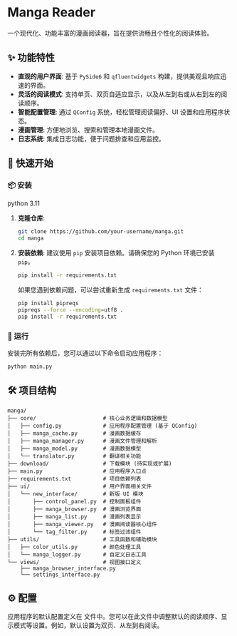 # Manga Reader

一个现代化、功能丰富的漫画阅读器，旨在提供流畅且个性化的阅读体验。

## ✨ 功能特性

- **直观的用户界面**: 基于 `PySide6` 和 `qfluentwidgets` 构建，提供美观且响应迅速的界面。
- **灵活的阅读模式**: 支持单页、双页自适应显示，以及从左到右或从右到左的阅读顺序。
- **智能配置管理**: 通过 `QConfig` 系统，轻松管理阅读偏好、UI 设置和应用程序状态。
- **漫画管理**: 方便地浏览、搜索和管理本地漫画文件。
- **日志系统**: 集成日志功能，便于问题排查和应用监控。

## 🚀 快速开始

### 📦 安装

python 3.11

1. **克隆仓库**:
   ```bash
   git clone https://github.com/your-username/manga.git
   cd manga
   ```

2. **安装依赖**:
   建议使用 `pip` 安装项目依赖。请确保您的 Python 环境已安装 `pip`。
   ```bash
   pip install -r requirements.txt
   ```
   如果您遇到依赖问题，可以尝试重新生成 `requirements.txt` 文件：
   ```bash
   pip install pipreqs
   pipreqs --force --encoding=utf8 .
   pip install -r requirements.txt
   ```

### 🏃 运行

安装完所有依赖后，您可以通过以下命令启动应用程序：

```bash
python main.py
```

## 🛠️ 项目结构

```
manga/
├── core/                     # 核心业务逻辑和数据模型
│   ├── config.py             # 应用程序配置管理 (基于 QConfig)
│   ├── manga_cache.py        # 漫画数据缓存
│   ├── manga_manager.py      # 漫画文件管理和解析
│   ├── manga_model.py        # 漫画数据模型
│   └── translator.py         # 翻译相关功能
├── download/                 # 下载模块 (待实现或扩展)
├── main.py                   # 应用程序入口点
├── requirements.txt          # 项目依赖列表
├── ui/                       # 用户界面相关文件
│   └── new_interface/        # 新版 UI 模块
│       ├── control_panel.py  # 控制面板组件
│       ├── manga_browser.py  # 漫画浏览界面
│       ├── manga_list.py     # 漫画列表显示
│       ├── manga_viewer.py   # 漫画阅读器核心组件
│       └── tag_filter.py     # 标签过滤组件
├── utils/                    # 工具函数和辅助模块
│   ├── color_utils.py        # 颜色处理工具
│   └── manga_logger.py       # 自定义日志工具
└── views/                    # 视图接口定义
    ├── manga_browser_interface.py
    └── settings_interface.py
```

## ⚙️ 配置

应用程序的默认配置定义在 <mcfile name="config.py" path="core/config.py"></mcfile> 文件中。您可以在此文件中调整默认的阅读顺序、显示模式等设置。例如，默认设置为双页、从左到右阅读。
